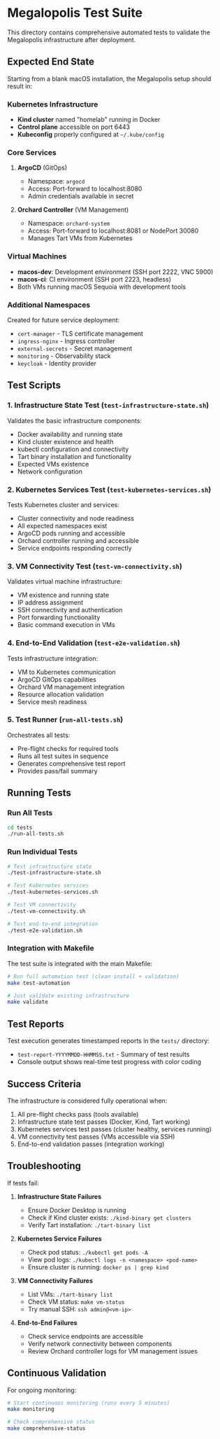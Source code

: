# Megalopolis Test Suite

This directory contains comprehensive automated tests to validate the Megalopolis infrastructure after deployment.

## Expected End State

Starting from a blank macOS installation, the Megalopolis setup should result in:

### Kubernetes Infrastructure
- **Kind cluster** named "homelab" running in Docker
- **Control plane** accessible on port 6443
- **Kubeconfig** properly configured at `~/.kube/config`

### Core Services
1. **ArgoCD** (GitOps)
   - Namespace: `argocd`
   - Access: Port-forward to localhost:8080
   - Admin credentials available in secret

2. **Orchard Controller** (VM Management)
   - Namespace: `orchard-system`
   - Access: Port-forward to localhost:8081 or NodePort 30080
   - Manages Tart VMs from Kubernetes

### Virtual Machines
- **macos-dev**: Development environment (SSH port 2222, VNC 5900)
- **macos-ci**: CI environment (SSH port 2223, headless)
- Both VMs running macOS Sequoia with development tools

### Additional Namespaces
Created for future service deployment:
- `cert-manager` - TLS certificate management
- `ingress-nginx` - Ingress controller
- `external-secrets` - Secret management
- `monitoring` - Observability stack
- `keycloak` - Identity provider

## Test Scripts

### 1. Infrastructure State Test (`test-infrastructure-state.sh`)
Validates the basic infrastructure components:
- Docker availability and running state
- Kind cluster existence and health
- kubectl configuration and connectivity
- Tart binary installation and functionality
- Expected VMs existence
- Network configuration

### 2. Kubernetes Services Test (`test-kubernetes-services.sh`)
Tests Kubernetes cluster and services:
- Cluster connectivity and node readiness
- All expected namespaces exist
- ArgoCD pods running and accessible
- Orchard controller running and accessible
- Service endpoints responding correctly

### 3. VM Connectivity Test (`test-vm-connectivity.sh`)
Validates virtual machine infrastructure:
- VM existence and running state
- IP address assignment
- SSH connectivity and authentication
- Port forwarding functionality
- Basic command execution in VMs

### 4. End-to-End Validation (`test-e2e-validation.sh`)
Tests infrastructure integration:
- VM to Kubernetes communication
- ArgoCD GitOps capabilities
- Orchard VM management integration
- Resource allocation validation
- Service mesh readiness

### 5. Test Runner (`run-all-tests.sh`)
Orchestrates all tests:
- Pre-flight checks for required tools
- Runs all test suites in sequence
- Generates comprehensive test report
- Provides pass/fail summary

## Running Tests

### Run All Tests
```bash
cd tests
./run-all-tests.sh
```

### Run Individual Tests
```bash
# Test infrastructure state
./test-infrastructure-state.sh

# Test Kubernetes services
./test-kubernetes-services.sh

# Test VM connectivity
./test-vm-connectivity.sh

# Test end-to-end integration
./test-e2e-validation.sh
```

### Integration with Makefile
The test suite is integrated with the main Makefile:
```bash
# Run full automation test (clean install + validation)
make test-automation

# Just validate existing infrastructure
make validate
```

## Test Reports

Test execution generates timestamped reports in the `tests/` directory:
- `test-report-YYYYMMDD-HHMMSS.txt` - Summary of test results
- Console output shows real-time test progress with color coding

## Success Criteria

The infrastructure is considered fully operational when:
1. All pre-flight checks pass (tools available)
2. Infrastructure state test passes (Docker, Kind, Tart working)
3. Kubernetes services test passes (cluster healthy, services running)
4. VM connectivity test passes (VMs accessible via SSH)
5. End-to-end validation passes (integration working)

## Troubleshooting

If tests fail:

1. **Infrastructure State Failures**
   - Ensure Docker Desktop is running
   - Check if Kind cluster exists: `./kind-binary get clusters`
   - Verify Tart installation: `./tart-binary list`

2. **Kubernetes Service Failures**
   - Check pod status: `./kubectl get pods -A`
   - View pod logs: `./kubectl logs -n <namespace> <pod-name>`
   - Ensure cluster is running: `docker ps | grep kind`

3. **VM Connectivity Failures**
   - List VMs: `./tart-binary list`
   - Check VM status: `make vm-status`
   - Try manual SSH: `ssh admin@<vm-ip>`

4. **End-to-End Failures**
   - Check service endpoints are accessible
   - Verify network connectivity between components
   - Review Orchard controller logs for VM management issues

## Continuous Validation

For ongoing monitoring:
```bash
# Start continuous monitoring (runs every 5 minutes)
make monitoring

# Check comprehensive status
make comprehensive-status
```